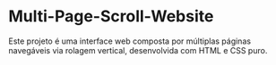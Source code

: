 # Multi-Page-Scroll-Website
Este projeto é uma interface web composta por múltiplas páginas navegáveis via rolagem vertical, desenvolvida com HTML e CSS puro.
